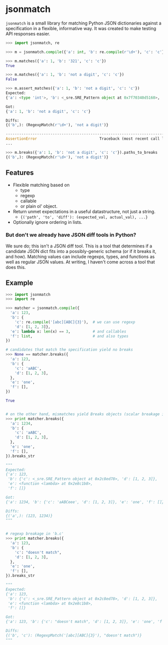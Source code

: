 jsonmatch
=========

`jsonmatch` is a small library for matching Python JSON dictionaries against a
specification in a flexible, informative way. It was created to make testing
API responses easier.

```python
>>> import jsonmatch, re

>>> m = jsonmatch.compile({'a': int, 'b': re.compile(r'\d+'), 'c': 'c'})

>>> m.matches({'a': 1, 'b': '321', 'c': 'c'})
True

>>> m.matches({'a': 1, 'b': 'not a digit', 'c': 'c'})
False

>>> m.assert_matches({'a': 1, 'b': 'not a digit', 'c': 'c'})
Expected:
{'a': <type 'int'>, 'b': <_sre.SRE_Pattern object at 0x7f70340d5160>, 'c': 'c'}

Got:
{'a': 1, 'b': 'not a digit', 'c': 'c'}

Diffs:
{('b',): (RegexpMatch(r'\d+'), 'not a digit')}

---------------------------------------------------------------------------
AssertionError                            Traceback (most recent call last)
...

>>> m.breaks({'a': 1, 'b': 'not a digit', 'c': 'c'}).paths_to_breaks
{('b',): (RegexpMatch(r'\d+'), 'not a digit')}
```

## Features

- Flexible matching based on 
    - type 
    - regexp 
    - callable 
    - or plain ol' object.
- Return unmet expectations in a useful datastructure, not just 
  a string.
    - `{('path', 'to', 'diff'): (expected_val, actual_val), ...}`
- Optionally ignore ordering in lists.

### But don't we already have JSON diff tools in Python?

We sure do; this isn't a JSON diff tool. This is a tool that determines if a
candidate JSON dict fits into a possibly-generic schema (or if it breaks it,
and how). Matching values can include regexps, types, and functions as well as
regular JSON values. At writing, I haven't come across a tool that does this.

## Example

```python
>>> import jsonmatch
>>> import re

>>> matcher = jsonmatch.compile({
  'a': 123,
  'b': {
    'c': re.compile('[abc][ABC]{3}'),  # we can use regexp
    'd': [1, 2, 3]},
  'e': lambda x: len(x) == 3,          # and callables
  'f': list,                           # and also types
})

# candidates that match the specification yield no breaks
>>> None == matcher.breaks({
  'a': 123,
  'b': {
    'c': 'aABC',
    'd': [1, 2, 3],
  },
  'e': 'one',
  'f': [],
})

True


# on the other hand, mismatches yield Breaks objects (scalar breakage in 'a')
>>> print matcher.breaks({
  'a': 1234,
  'b': {
    'c': 'aABC',
    'd': [1, 2, 3],
  },
  'e': 'one',
  'f': [],
}).breaks_str

"""
Expected:
{'a': 123,
 'b': {'c': <_sre.SRE_Pattern object at 0x2c8ed78>, 'd': [1, 2, 3]},
 'e': <function <lambda> at 0x2e8c1b8>,
 'f': []}

Got:
{'a': 1234, 'b': {'c': 'aABCeee', 'd': [1, 2, 3]}, 'e': 'one', 'f': []}

Diffs:
{('a',): (123, 1234)}
"""


# regexp breakage in 'b.c'
>>> print matcher.breaks({
  'a': 123,
  'b': {
    'c': "doesn't match",
    'd': [1, 2, 3],
  },
  'e': 'one',
  'f': [],
}).breaks_str

"""
Expected:
{'a': 123,
 'b': {'c': <_sre.SRE_Pattern object at 0x2c8ed78>, 'd': [1, 2, 3]},
 'e': <function <lambda> at 0x2e8c1b8>,
 'f': []}

Got:
{'a': 123, 'b': {'c': "doesn't match", 'd': [1, 2, 3]}, 'e': 'one', 'f': []}

Diffs:
{('b', 'c'): (RegexpMatch('[abc][ABC]{3}'), "doesn't match")}
"""
```


